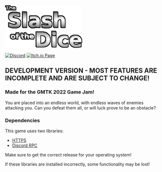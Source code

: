 <!-- # The Slash of the Dice -->

![The Slash of the Dice Logo](assets/images/ui/logo-en.png)

[![Discord](https://img.shields.io/discord/965485027410468868.svg?label=Discord&labelColor=5865f2&link=https%3A%2F%2Fdiscord.gg%2FMPeY5FPtHB)](https://discord.gg/MPeY5FPtHB)
[![Itch.io Page](https://img.shields.io/badge/Itch.io_Page-fa5c5c)](https://rgbproductions.itch.io/the-slash-of-the-dice)

## DEVELOPMENT VERSION - MOST FEATURES ARE INCOMPLETE AND ARE SUBJECT TO CHANGE!

### **Made for the GMTK 2022 Game Jam!**

You are placed into an endless world, with endless waves of enemies attacking you. Can you defeat them all, or will luck prove to be an obstacle?

### Dependencies

This game uses two libraries:
- [HTTPS](https://github.com/love2d/lua-https/actions/)
- [Discord RPC](https://github.com/discord/discord-rpc/releases/latest)

Make sure to get the correct release for your operating system!

If these libraries are installed incorrectly, some functionality may be lost!